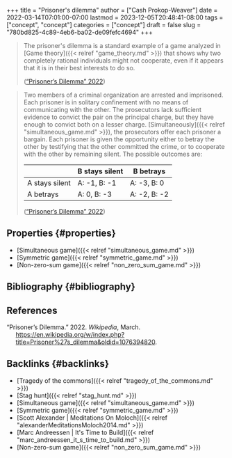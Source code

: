 +++
title = "Prisoner's dilemma"
author = ["Cash Prokop-Weaver"]
date = 2022-03-14T07:01:00-07:00
lastmod = 2023-12-05T20:48:41-08:00
tags = ["concept", "concept"]
categories = ["concept"]
draft = false
slug = "780bd825-4c89-4eb6-ba02-de09fefc4694"
+++

> The prisoner's dilemma is a standard example of a game analyzed in [Game theory]({{< relref "game_theory.md" >}}) that shows why two completely rational individuals might not cooperate, even if it appears that it is in their best interests to do so.
>
> (<a href="#citeproc_bib_item_1">“Prisoner’s Dilemma” 2022</a>)

<!--quoteend-->

> Two members of a criminal organization are arrested and imprisoned. Each prisoner is in solitary confinement with no means of communicating with the other. The prosecutors lack sufficient evidence to convict the pair on the principal charge, but they have enough to convict both on a lesser charge. [Simultaneously]({{< relref "simultaneous_game.md" >}}), the prosecutors offer each prisoner a bargain. Each prisoner is given the opportunity either to betray the other by testifying that the other committed the crime, or to cooperate with the other by remaining silent. The possible outcomes are:
>
> |                | B stays silent | B betrays    |
> |----------------|----------------|--------------|
> | A stays silent | A: -1, B: -1   | A: -3, B: 0  |
> | A betrays      | A: 0, B: -3    | A: -2, B: -2 |
>
> (<a href="#citeproc_bib_item_1">“Prisoner’s Dilemma” 2022</a>)


## Properties {#properties}

-   [Simultaneous game]({{< relref "simultaneous_game.md" >}})
-   [Symmetric game]({{< relref "symmetric_game.md" >}})
-   [Non-zero-sum game]({{< relref "non_zero_sum_game.md" >}})


## Bibliography {#bibliography}

## References

<style>.csl-entry{text-indent: -1.5em; margin-left: 1.5em;}</style><div class="csl-bib-body">
  <div class="csl-entry"><a id="citeproc_bib_item_1"></a>“Prisoner’s Dilemma.” 2022. <i>Wikipedia</i>, March. <a href="https://en.wikipedia.org/w/index.php?title=Prisoner%27s_dilemma&oldid=1076394820">https://en.wikipedia.org/w/index.php?title=Prisoner%27s_dilemma&#38;oldid=1076394820</a>.</div>
</div>


## Backlinks {#backlinks}

-   [Tragedy of the commons]({{< relref "tragedy_of_the_commons.md" >}})
-   [Stag hunt]({{< relref "stag_hunt.md" >}})
-   [Simultaneous game]({{< relref "simultaneous_game.md" >}})
-   [Symmetric game]({{< relref "symmetric_game.md" >}})
-   [Scott Alexander | Meditations On Moloch]({{< relref "alexanderMeditationsMoloch2014.md" >}})
-   [Marc Andreessen | It's Time to Build]({{< relref "marc_andreessen_it_s_time_to_build.md" >}})
-   [Non-zero-sum game]({{< relref "non_zero_sum_game.md" >}})

